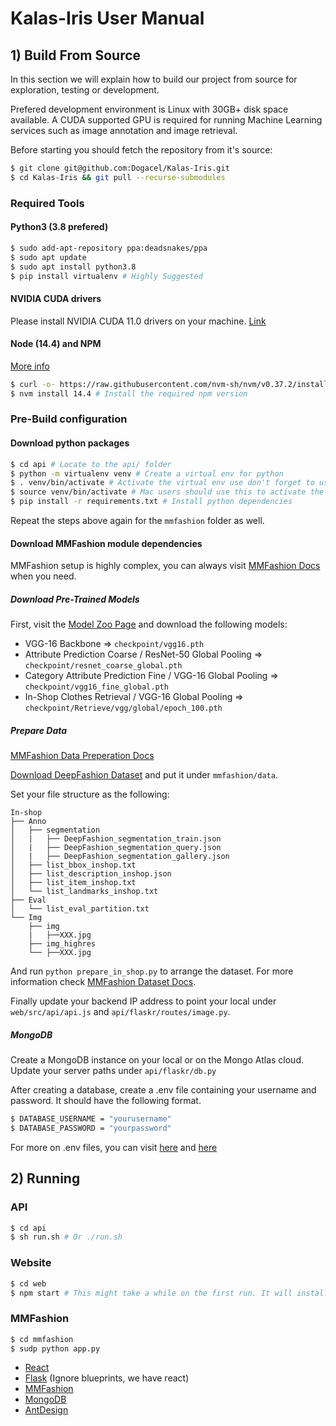 # Kalas-Iris User Manual

## 1) Build From Source

In this section we will explain how to build our project from source for exploration, testing or development.

Prefered development environment is Linux with 30GB+ disk space available. A CUDA supported GPU is required for running Machine Learning services such as image annotation and image retrieval.

Before starting you should fetch the repository from it's source:

```bash
$ git clone git@github.com:Dogacel/Kalas-Iris.git
$ cd Kalas-Iris && git pull --recurse-submodules
```

### Required Tools

#### Python3 (3.8 prefered)

```bash
$ sudo add-apt-repository ppa:deadsnakes/ppa
$ sudo apt update
$ sudo apt install python3.8
$ pip install virtualenv # Highly Suggested
```
#### NVIDIA CUDA drivers
Please install NVIDIA CUDA 11.0 drivers on your machine.
[Link](https://pytorch.org/get-started/locally/)

#### Node (14.4) and NPM

[More info](https://linuxize.com/post/how-to-install-node-js-on-ubuntu-18.04/#installing-nodejs-and-npm-using-nvm)

```bash
$ curl -o- https://raw.githubusercontent.com/nvm-sh/nvm/v0.37.2/install.sh | bash # Install node version manager (nvm)
$ nvm install 14.4 # Install the required npm version
```

### Pre-Build configuration


#### Download python packages
```bash
$ cd api # Locate to the api/ folder
$ python -m virtualenv venv # Create a virtual env for python
$ . venv/bin/activate # Activate the virtual env use don't forget to use 'deactivate' to exit venv
$ source venv/bin/activate # Mac users should use this to activate the virtual env
$ pip install -r requirements.txt # Install python dependencies
```

Repeat the steps above again for the `mmfashion` folder as well.


#### Download MMFashion module dependencies

MMFashion setup is highly complex, you can always visit [MMFashion Docs](https://github.com/open-mmlab/mmfashion/blob/master/docs/GETTING_STARTED.md) when you need.


##### Download Pre-Trained Models
First, visit the [Model Zoo Page](https://github.com/open-mmlab/mmfashion/blob/master/docs/MODEL_ZOO.md) and download the following models:
- VGG-16 Backbone => `checkpoint/vgg16.pth`
- Attribute Prediction Coarse / ResNet-50 Global Pooling => `checkpoint/resnet_coarse_global.pth`
- Category Attribute Prediction Fine / VGG-16 Global Pooling => `checkpoint/vgg16_fine_global.pth`
- In-Shop Clothes Retrieval / VGG-16 Global Pooling => `checkpoint/Retrieve/vgg/global/epoch_100.pth`

##### Prepare Data
[MMFashion Data Preperation Docs](https://github.com/open-mmlab/mmfashion/blob/master/docs/DATA_PREPARATION.md)

[Download DeepFashion Dataset](http://mmlab.ie.cuhk.edu.hk/projects/DeepFashion.html) and put it under `mmfashion/data`.

Set your file structure as the following:
```
In-shop
├── Anno
│   ├── segmentation
│   |   ├── DeepFashion_segmentation_train.json
│   |   ├── DeepFashion_segmentation_query.json
│   |   ├── DeepFashion_segmentation_gallery.json
│   ├── list_bbox_inshop.txt
│   ├── list_description_inshop.json
│   ├── list_item_inshop.txt
│   └── list_landmarks_inshop.txt
├── Eval
│   └── list_eval_partition.txt
└── Img
    ├── img
    |   ├──XXX.jpg
    ├── img_highres
    └── ├──XXX.jpg
```

And run `python prepare_in_shop.py` to arrange the dataset. For more information check [MMFashion Dataset Docs](https://github.com/open-mmlab/mmfashion/blob/master/docs/dataset/IN_SHOP_DATASET.md).

Finally update your backend IP address to point your local under `web/src/api/api.js` and `api/flaskr/routes/image.py`.

##### MongoDB 
Create a MongoDB instance on your local or on the Mongo Atlas cloud. Update your server paths under `api/flaskr/db.py`

After creating a database, create a .env file containing your username and password. It should have the following format. 
```bash
$ DATABASE_USERNAME = "yourusername"
$ DATABASE_PASSWORD = "yourpassword"
```
For more on .env files, you can visit [here](https://pypi.org/project/python-dotenv/) and [here](https://www.ibm.com/support/knowledgecenter/ssw_aix_72/osmanagement/env_file.html)


## 2) Running

### API

```bash
$ cd api
$ sh run.sh # Or ./run.sh
```

### Website

```bash
$ cd web
$ npm start # This might take a while on the first run. It will install dependencies
```

### MMFashion

```bash
$ cd mmfashion
$ sudp python app.py
```

- [React](https://reactjs.org/tutorial/tutorial.html)
- [Flask](https://flask.palletsprojects.com/en/1.1.x/tutorial/) (Ignore blueprints, we have react)
- [MMFashion](https://github.com/open-mmlab/mmfashion)
- [MongoDB](https://www.mongodb.com)
- [AntDesign](https://ant.design/)
